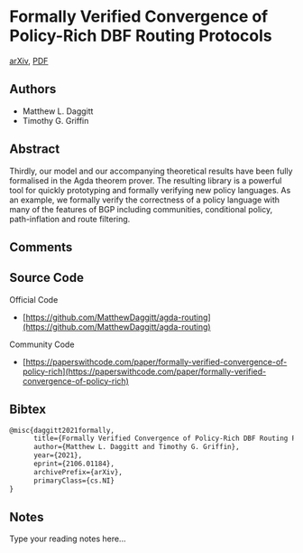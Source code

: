 
# Formally Verified Convergence of Policy-Rich DBF Routing Protocols

[arXiv](https://arxiv.org/abs/2106.01184), [PDF](https://arxiv.org/pdf/2106.01184.pdf)

## Authors

- Matthew L. Daggitt
- Timothy G. Griffin

## Abstract

Thirdly, our model and our accompanying theoretical results have been fully formalised in the Agda theorem prover. The resulting library is a powerful tool for quickly prototyping and formally verifying new policy languages. As an example, we formally verify the correctness of a policy language with many of the features of BGP including communities, conditional policy, path-inflation and route filtering.

## Comments



## Source Code

Official Code

- [https://github.com/MatthewDaggitt/agda-routing](https://github.com/MatthewDaggitt/agda-routing)

Community Code

- [https://paperswithcode.com/paper/formally-verified-convergence-of-policy-rich](https://paperswithcode.com/paper/formally-verified-convergence-of-policy-rich)

## Bibtex

```tex
@misc{daggitt2021formally,
      title={Formally Verified Convergence of Policy-Rich DBF Routing Protocols}, 
      author={Matthew L. Daggitt and Timothy G. Griffin},
      year={2021},
      eprint={2106.01184},
      archivePrefix={arXiv},
      primaryClass={cs.NI}
}
```

## Notes

Type your reading notes here...

